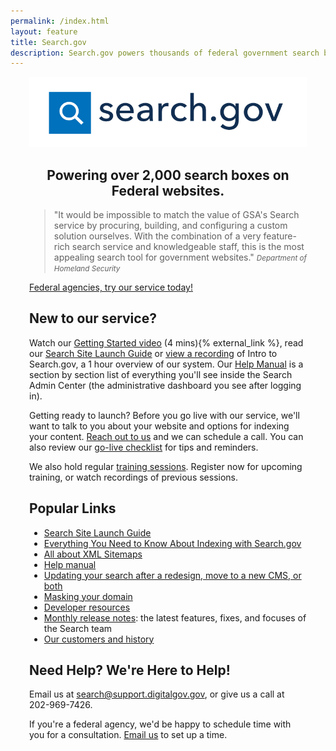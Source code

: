 ```yaml
---
permalink: /index.html
layout: feature
title: Search.gov
description: Search.gov powers thousands of federal government search boxes. Use it to improve the public's search experience on your agency's site.
---
```



<article class="article feature" style="padding:0 30px; margin-top: 10px;">
<div class="banner" style="text-center center-block">
  <a href="/">
    <img class="img-responsive center-block" src="/img/searchdotgovlogo.png" alt="Search.gov logo"/>
  </a>
</div>

<div style="text-align: center;">
<h1>Powering over 2,000 search boxes on Federal websites.</h1>
</div>

> "It would be impossible to match the value of GSA's Search service by procuring, building, and configuring a custom solution ourselves. With the combination of a very feature-rich search service and knowledgeable staff, this is the most appealing search tool for government websites."
<small><cite>Department of Homeland Security</cite></small>

<div class='signup-wrapper'>
  <a href="http://search.usa.gov/signup" class="btn btn-primary btn-large">Federal agencies, try our service today!</a>
</div>

## New to our service?

Watch our <a href="https://www.youtube.com/watch?v=p-y9T23ziEg">Getting Started video</a> (4 mins){% external_link %}, read our [Search Site Launch Guide](https://search.gov/manual/site-launch-guide.html) or [view a recording](https://search.gov/manual/training.html) of Intro to Search.gov, a 1 hour overview of our system.  Our <a href="/manual/index.html">Help Manual</a> is a section by section list of everything you'll see inside the Search Admin Center (the administrative dashboard you see after logging in).

Getting ready to launch? Before you go live with our service, we'll want to talk to you about your website and options for indexing your content. [Reach out to us](mailto:search@support.digitalgov.gov) and we can schedule a call.  You can also review our [go-live checklist](https://search.gov/blog/go-live.html) for tips and reminders.

We also hold regular [training sessions](https://search.gov/manual/training.html). Register now for upcoming training, or watch recordings of previous sessions.

## Popular Links

* [Search Site Launch Guide](https://search.gov/manual/site-launch-guide.html)
* [Everything You Need to Know About Indexing with Search.gov](https://search.gov/manual/indexing-with-searchgov.html)
* [All about XML Sitemaps](https://search.gov/manual/sitemaps.html)
* [Help manual](https://search.gov/manual/index.html)
* [Updating your search after a redesign, move to a new CMS, or both](https://search.gov/manual/redesign.html)
* [Masking your domain](https://search.gov/manual/cname.html)
* [Developer resources](https://search.gov/developer/index.html)
* [Monthly release notes](https://search.gov/tagged/release-notes/): the latest features, fixes, and focuses of the Search team
* [Our customers and history](https://search.gov/customers.html)

## Need Help? We're Here to Help!

Email us at <search@support.digitalgov.gov>, or give us a call at 202-969-7426.

If you're a federal agency, we'd be happy to schedule time with you for a consultation. [Email us](mailto:search@support.digitalgov.gov) to set up a time.
</article>
